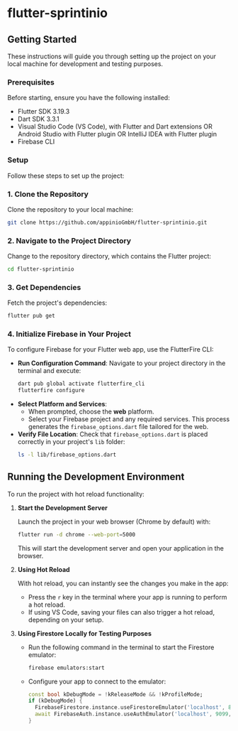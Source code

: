# flutter-sprintinio

## Getting Started

These instructions will guide you through setting up the project on your local machine for development and testing purposes.

### Prerequisites

Before starting, ensure you have the following installed:
- Flutter SDK 3.19.3
- Dart SDK 3.3.1
- Visual Studio Code (VS Code), with Flutter and Dart extensions OR Android Studio with Flutter plugin OR IntelliJ IDEA with Flutter plugin
- Firebase CLI

### Setup

Follow these steps to set up the project:

### 1. **Clone the Repository**

   Clone the repository to your local machine:
   ```bash
   git clone https://github.com/appinioGmbH/flutter-sprintinio.git
   ```

### 2. **Navigate to the Project Directory**

   Change to the repository directory, which contains the Flutter project:
   ```bash
   cd flutter-sprintinio
   ```

### 3. **Get Dependencies**

   Fetch the project's dependencies:
   ```bash
   flutter pub get
   ```


### 4. **Initialize Firebase in Your Project**

To configure Firebase for your Flutter web app, use the FlutterFire CLI:

- **Run Configuration Command**: Navigate to your project directory in the terminal and execute:
  ```bash
  dart pub global activate flutterfire_cli
  flutterfire configure
  ```
- **Select Platform and Services**:
  - When prompted, choose the **web** platform.
  - Select your Firebase project and any required services. This process generates the `firebase_options.dart` file tailored for the web.
- **Verify File Location**: Check that `firebase_options.dart` is placed correctly in your project's `lib` folder:
  ```bash
  ls -l lib/firebase_options.dart
  ```

## Running the Development Environment

To run the project with hot reload functionality:

1. **Start the Development Server**

   Launch the project in your web browser (Chrome by default) with:
   ```bash
   flutter run -d chrome --web-port=5000
   ```
   This will start the development server and open your application in the browser.

2. **Using Hot Reload**

   With hot reload, you can instantly see the changes you make in the app:
   - Press the `r` key in the terminal where your app is running to perform a hot reload.
   - If using VS Code, saving your files can also trigger a hot reload, depending on your setup.

3. **Using Firestore Locally for Testing Purposes**

   - Run the following command in the terminal to start the Firestore emulator:
     ```bash
     firebase emulators:start
     ```
   - Configure your app to connect to the emulator:
     ```dart
     const bool kDebugMode = !kReleaseMode && !kProfileMode;
     if (kDebugMode) {
       FirebaseFirestore.instance.useFirestoreEmulator('localhost', 8080);
       await FirebaseAuth.instance.useAuthEmulator('localhost', 9099, automaticHostMapping: false);
     }
     ```